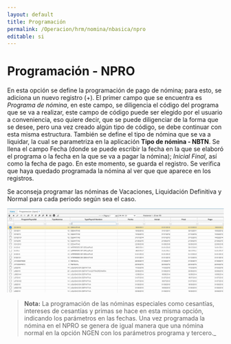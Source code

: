 ```yaml
---
layout: default
title: Programación
permalink: /Operacion/hrm/nomina/nbasica/npro
editable: si
---
```


# Programación - NPRO

En esta opción se define la programación de pago de nómina; para esto, se adiciona un nuevo registro (+). El primer campo que se encuentra es _Programa de nómina_, en este campo, se diligencia el código del programa que se va a realizar, este campo de código puede ser elegido por el usuario a conveniencia, eso quiere decir, que se puede diligenciar de la forma que se desee, pero una vez creado algún tipo de código, se debe continuar con esta misma estructura. También se define el tipo de nómina que se va a liquidar, la cual se parametriza en la aplicación **Tipo de nómina - NBTN**. Se llena el campo Fecha (donde se puede escribir la fecha en la que se elaboró el programa o la fecha en la que se va a pagar la nómina); _Inicial_ _Final_, así como la fecha de pago.  En este momento, se guarda el registro.  Se verifica que haya quedado programada la nómina al ver que que aparece en los registros.

Se aconseja programar las nóminas de Vacaciones, Liquidación Definitiva y Normal para cada periodo según sea el caso.


![](npro1.png)


> **Nota:** La programación de las nóminas especiales como cesantías, intereses de cesantías y primas se hace en esta misma opción, indicando los parámetros en las fechas. Una vez programada la nómina en el NPRO se genera de igual manera que una nómina normal en la opción NGEN con los parámetros programa y tercero._


